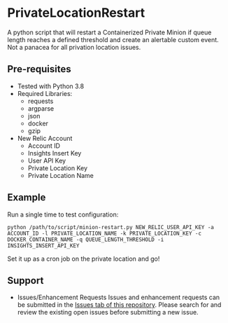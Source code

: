 # PrivateLocationRestart
A python script that will restart a Containerized Private Minion if queue length reaches a defined threshold and create an alertable custom event. Not a panacea for all privation location issues.

## Pre-requisites
* Tested with Python 3.8
* Required Libraries:
  * requests
  * argparse
  * json
  * docker
  * gzip
* New Relic Account
  * Account ID
  * Insights Insert Key
  * User API Key
  * Private Location Key
  * Private Location Name

## Example
Run a single time to test configuration:

`python /path/to/script/minion-restart.py NEW_RELIC_USER_API_KEY -a ACCOUNT_ID -l PRIVATE_LOCATION_NAME -k PRIVATE_LOCATION_KEY -c DOCKER_CONTAINER_NAME -q QUEUE_LENGTH_THRESHOLD -i INSIGHTS_INSERT_API_KEY`

Set it up as a cron job on the private location and go!

## Support
* Issues/Enhancement Requests
Issues and enhancement requests can be submitted in the [Issues tab of this repository](https://github.com/StacySimmons/PrivateLocationRestart/issues). Please search for and review the existing open issues before submitting a new issue.


